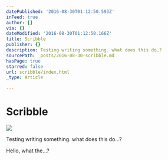 ```yaml
---
datePublished: '2016-08-30T01:12:50.593Z'
inFeed: true
author: []
via: {}
dateModified: '2016-08-30T01:12:50.166Z'
title: Scribble
publisher: {}
description: Testing writing something. what does this do…?
sourcePath: _posts/2016-08-30-scribble.md
hasPage: true
starred: false
url: scribble/index.html
_type: Article

---
```

# Scribble
![](https://the-grid-user-content.s3-us-west-2.amazonaws.com/2bb620ae-2b89-4163-971b-db44ebdeb9dd.jpg)

Testing writing something. what does this do...?

Hello, what the...?